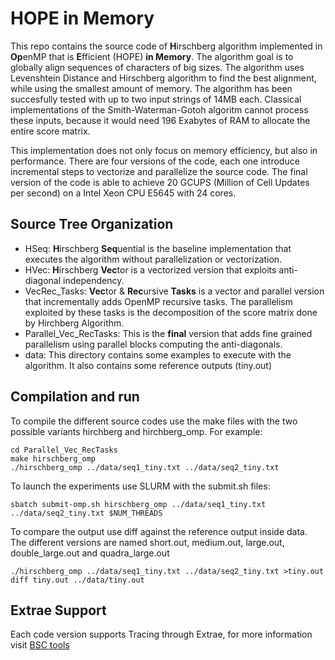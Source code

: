 # HOPE in Memory
This repo contains the source code of **H**irschberg algorithm implemented in **Op**enMP that is **E**fficient (HOPE) **in Memory**. The algorithm goal is to globally align sequences of characters of big sizes. The algorithm uses Levenshtein Distance and Hirschberg algorithm to find the best alignment, while using the smallest amount of memory. The algorithm has been succesfully tested with up to two input strings of 14MB each. Classical implementations of the Smith-Waterman-Gotoh algoritm cannot process these inputs, because it would need 196 Exabytes of RAM to allocate the entire score matrix.

This implementation does not only focus on memory efficiency, but also in performance. There are four versions of the code, each one introduce incremental steps to vectorize and parallelize the source code. The final version of the code is able to achieve 20 GCUPS (Million of Cell Updates per second) on a Intel Xeon CPU E5645 with 24 cores.

## Source Tree Organization
- HSeq: **H**irschberg **Seq**uential is the baseline implementation that executes the algorithm without parallelization or vectorization.
- HVec: **H**irschberg **Vec**tor is a vectorized version that exploits anti-diagonal independency.
- VecRec_Tasks: **Vec**tor & **Rec**ursive **Tasks** is a vector and parallel version that incrementally adds OpenMP recursive tasks. The parallelism exploited by these tasks is the decomposition of the score matrix done by Hirchberg Algorithm.
- Parallel_Vec_RecTasks: This is the **final** version that adds fine grained parallelism using parallel blocks computing the anti-diagonals.
- data: This directory contains some examples to execute with the algorithm. It also contains some reference outputs (tiny.out)

## Compilation and run

To compile the different source codes use the make files with the two possible variants hirchberg and hirchberg_omp. For example:

    cd Parallel_Vec_RecTasks
    make hirschberg_omp
    ./hirschberg_omp ../data/seq1_tiny.txt ../data/seq2_tiny.txt

To launch the experiments use SLURM with the submit.sh files:
 
    sbatch submit-omp.sh hirschberg_omp ../data/seq1_tiny.txt ../data/seq2_tiny.txt $NUM_THREADS

To compare the output use diff against the reference output inside data. The different versions are named short.out, medium.out, large.out, double_large.out and quadra_large.out

    ./hirschberg_omp ../data/seq1_tiny.txt ../data/seq2_tiny.txt >tiny.out
    diff tiny.out ../data/tiny.out
    
## Extrae Support

Each code version supports Tracing through Extrae, for more information visit [BSC tools](https://tools.bsc.es/extrae)
